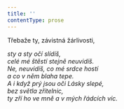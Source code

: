 ```yaml
---
title: ''
contentType: prose
---
```


Třebaže ty, závistná žárlivosti,

_sty a sty očí slídíš,  
celé mé štěstí stejně neuvidíš.  
Ne, neuvidíš, co mé srdce hostí  
a co v něm blaha tepe.  
A i když prý jsou oči Lásky slepé,  
bez světla zřítelnic,  
ty zří ho ve mně a v mých řádcích víc._
